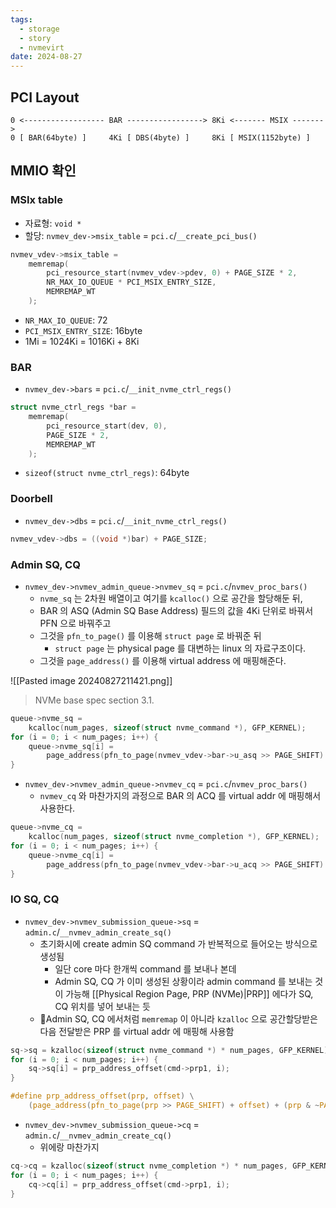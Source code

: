 ```yaml
---
tags:
  - storage
  - story
  - nvmevirt
date: 2024-08-27
---
```

## PCI Layout

```
0 <------------------ BAR -----------------> 8Ki <------- MSIX ------->
0 [ BAR(64byte) ]     4Ki [ DBS(4byte) ]     8Ki [ MSIX(1152byte) ]
```

## MMIO 확인

### MSIx table

- 자료형: `void *`
- 할당: `nvmev_dev->msix_table` = `pci.c`/`__create_pci_bus()`

```c
nvmev_vdev->msix_table =
	memremap(
		pci_resource_start(nvmev_vdev->pdev, 0) + PAGE_SIZE * 2,
		NR_MAX_IO_QUEUE * PCI_MSIX_ENTRY_SIZE,
		MEMREMAP_WT
	);
```

- `NR_MAX_IO_QUEUE`: 72
- `PCI_MSIX_ENTRY_SIZE`: 16byte
- 1Mi = 1024Ki = 1016Ki + 8Ki

### BAR

- `nvmev_dev->bars` = `pci.c`/`__init_nvme_ctrl_regs()`

```c
struct nvme_ctrl_regs *bar =
	memremap(
		pci_resource_start(dev, 0),
		PAGE_SIZE * 2,
		MEMREMAP_WT
	);
```

- `sizeof(struct nvme_ctrl_regs)`: 64byte

### Doorbell

- `nvmev_dev->dbs` = `pci.c`/`__init_nvme_ctrl_regs()`

```c
nvmev_vdev->dbs = ((void *)bar) + PAGE_SIZE;
```

### Admin SQ, CQ

- `nvmev_dev->nvmev_admin_queue->nvmev_sq` = `pci.c`/`nvmev_proc_bars()`
	- `nvme_sq` 는 2차원 배열이고 여기를 `kcalloc()` 으로 공간을 할당해둔 뒤,
	- BAR 의 ASQ (Admin SQ Base Address) 필드의 값을 4Ki 단위로 바꿔서 PFN 으로 바꿔주고
	- 그것을 `pfn_to_page()` 를 이용해 `struct page` 로 바꿔준 뒤
		- `struct page` 는 physical page 를 대변하는 linux 의 자료구조이다.
	- 그것을 `page_address()` 를 이용해 virtual address 에 매핑해준다.

![[Pasted image 20240827211421.png]]
> NVMe base spec section 3.1.

```c
queue->nvme_sq =
	kcalloc(num_pages, sizeof(struct nvme_command *), GFP_KERNEL);
for (i = 0; i < num_pages; i++) {
	queue->nvme_sq[i] =
		page_address(pfn_to_page(nvmev_vdev->bar->u_asq >> PAGE_SHIFT) + i);
}
```

- `nvmev_dev->nvmev_admin_queue->nvmev_cq` = `pci.c`/`nvmev_proc_bars()`
	- `nvmev_cq` 와 마찬가지의 과정으로 BAR 의 ACQ 를 virtual addr 에 매핑해서 사용한다.

```c
queue->nvme_cq =
	kcalloc(num_pages, sizeof(struct nvme_completion *), GFP_KERNEL);
for (i = 0; i < num_pages; i++) {
	queue->nvme_cq[i] =
		page_address(pfn_to_page(nvmev_vdev->bar->u_acq >> PAGE_SHIFT) + i);
}
```

### IO SQ, CQ

- `nvmev_dev->nvmev_submission_queue->sq` = `admin.c`/`__nvmev_admin_create_sq()`
	- 초기화시에 create admin SQ command 가 반복적으로 들어오는 방식으로 생성됨
		- 일단 core 마다 한개씩 command 를 보내나 본데
		- Admin SQ, CQ 가 이미 생성된 상황이라 admin command 를 보내는 것이 가능해 [[Physical Region Page, PRP (NVMe)|PRP]] 에다가 SQ, CQ 위치를 넣어 보내는 듯
	- Admin SQ, CQ 에서처럼 `memremap` 이 아니라 `kzalloc` 으로 공간할당받은 다음 전달받은 PRP 를 virtual addr 에 매핑해 사용함

```c
sq->sq = kzalloc(sizeof(struct nvme_command *) * num_pages, GFP_KERNEL);
for (i = 0; i < num_pages; i++) {
	sq->sq[i] = prp_address_offset(cmd->prp1, i);
}
```

```c
#define prp_address_offset(prp, offset) \
	(page_address(pfn_to_page(prp >> PAGE_SHIFT) + offset) + (prp & ~PAGE_MASK))
```

- `nvmev_dev->nvmev_submission_queue->cq` = `admin.c`/`__nvmev_admin_create_cq()`
	- 위에랑 마찬가지

```c
cq->cq = kzalloc(sizeof(struct nvme_completion *) * num_pages, GFP_KERNEL);
for (i = 0; i < num_pages; i++) {
	cq->cq[i] = prp_address_offset(cmd->prp1, i);
}
```